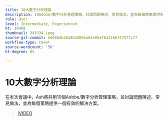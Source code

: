 ```yaml
---
title: 10大數字分析理論
description: 10Adobe/數字分析管理策略，討論問題陳述、常見做法，並為每個策略提供有效的解決方案。
role: User
level: Intermediate, Experienced
kt: 10468
thumbnail: 343334.jpeg
source-git-commit: edd0bdb28a9b3d065a64a95af6a216b747577c77
workflow-type: tm+mt
source-wordcount: '56'
ht-degree: 0%

---
```


# 10大數字分析理論

在本次會議中，Ash將共用10個Adobe/數字分析管理策略，並討論問題陳述、常見做法，並為每個策略提供一個有效的解決方案。

>[!VIDEO](https://video.tv.adobe.com/v/343334/?quality=12&learn=on)
